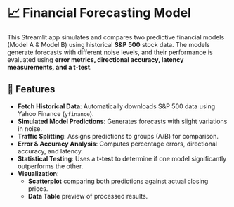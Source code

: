# 📈 Financial Forecasting Model 

This Streamlit app simulates and compares two predictive financial models (Model A & Model B) using historical **S&P 500** stock data. The models generate forecasts with different noise levels, and their performance is evaluated using **error metrics, directional accuracy, latency measurements, and a t-test**.

## 🚀 Features

- **Fetch Historical Data**: Automatically downloads S&P 500 data using Yahoo Finance (`yfinance`).
- **Simulated Model Predictions**: Generates forecasts with slight variations in noise.
- **Traffic Splitting**: Assigns predictions to groups (A/B) for comparison.
- **Error & Accuracy Analysis**: Computes percentage errors, directional accuracy, and latency.
- **Statistical Testing**: Uses a **t-test** to determine if one model significantly outperforms the other.
- **Visualization**:
  - **Scatterplot** comparing both predictions against actual closing prices.
  - **Data Table** preview of processed results.


